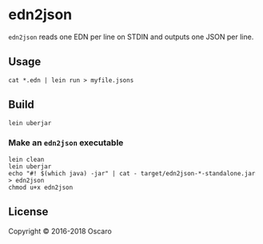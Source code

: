 # edn2json

`edn2json` reads one EDN per line on STDIN and outputs one JSON per line.

## Usage

    cat *.edn | lein run > myfile.jsons

## Build

    lein uberjar

### Make an `edn2json` executable

    lein clean
    lein uberjar
    echo "#! $(which java) -jar" | cat - target/edn2json-*-standalone.jar > edn2json
    chmod u+x edn2json

## License

Copyright © 2016-2018 Oscaro
